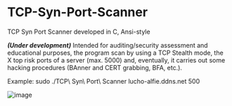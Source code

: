 # TCP-Syn-Port-Scanner
TCP Syn Port Scanner developed in C, Ansi-style

***(Under development)*** Intended for auditing/security assessment and educational purposes, the program scan by using a TCP Stealth mode, the X top risk ports of a server (max. 5000) and, eventually, it carries out some hacking procedures (BAnner and CERT grabbing, BFA, etc.). 

Example: sudo ./TCP\ Syn\ Port\ Scanner lucho-alfie.ddns.net 500

![image](https://user-images.githubusercontent.com/40904281/143806100-61fd6f3b-45b4-44f0-826c-0eb7b6197d76.png)

